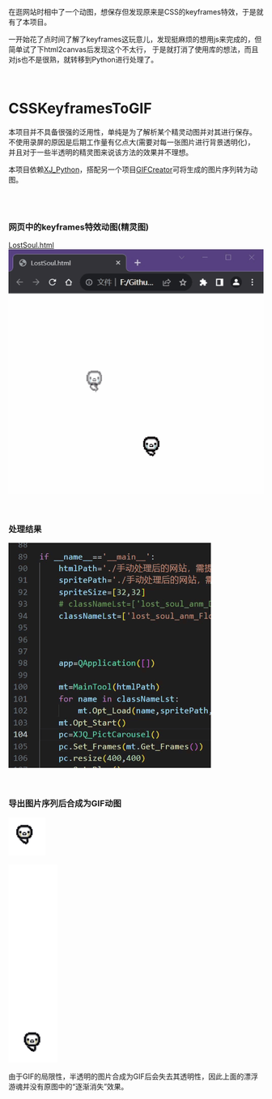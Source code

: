 
在逛网站时相中了一个动图，想保存但发现原来是CSS的keyframes特效，于是就有了本项目。

一开始花了点时间了解了keyframes这玩意儿，发现挺麻烦的想用js来完成的，但简单试了下html2canvas后发现这个不太行，
于是就打消了使用库的想法，而且对js也不是很熟，就转移到Python进行处理了。

<br>

# CSSKeyframesToGIF

本项目并不具备很强的泛用性，单纯是为了解析某个精灵动图并对其进行保存。
不使用录屏的原因是后期工作量有亿点大(需要对每一张图片进行背景透明化)，
并且对于一些半透明的精灵图来说该方法的效果并不理想。

本项目依赖[XJ_Python](https://github.com/Ls-Jan/XJ_Python)，搭配另一个项目[GIFCreator](https://github.com/Ls-Jan/PyQt_GIFCreator)可将生成的图片序列转为动图。


<br>
<br>

### 网页中的keyframes特效动图(精灵图)
[LostSoul.html](./手动处理后的网站，需提取其中的目标动画/LostSoul.html)
![网页图](./图片说明/网页图.gif)

<br>



### 处理结果

![运行图](./图片说明/运行图.gif)

<br>



### 导出图片序列后合成为GIF动图

![游魂-漂浮](./图片说明/lost_soul_anm_Float.gif)

![游魂-呃啊](./图片说明/Lost_Soul_Death.gif)

由于GIF的局限性，半透明的图片合成为GIF后会失去其透明性，因此上面的漂浮游魂并没有原图中的“逐渐消失”效果。



